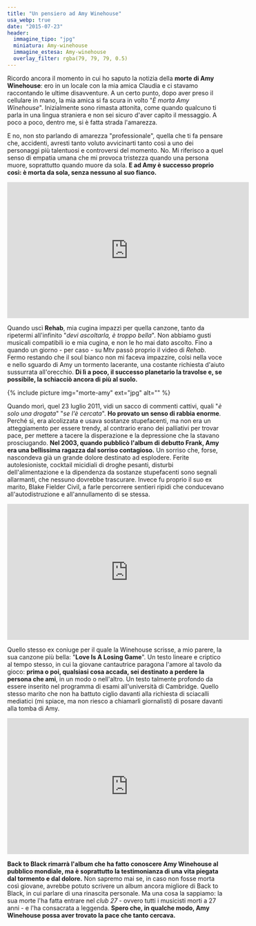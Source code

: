 ```yaml
---
title: "Un pensiero ad Amy Winehouse"
usa_webp: true
date: "2015-07-23"
header:
  immagine_tipo: "jpg"
  miniatura: Amy-winehouse
  immagine_estesa: Amy-winehouse
  overlay_filter: rgba(79, 79, 79, 0.5)
---
```


Ricordo ancora il momento in cui ho saputo la notizia della **morte di Amy Winehouse**: ero in un locale con la mia amica Claudia e ci stavamo raccontando le ultime disavventure. A un certo punto, dopo aver preso il cellulare in mano, la mia amica si fa scura in volto "_È morta Amy Winehouse_". Inizialmente sono rimasta attonita, come quando qualcuno ti parla in una lingua straniera e non sei sicuro d'aver capito il messaggio. A poco a poco, dentro me, si è fatta strada l'amarezza.

E no, non sto parlando di amarezza "professionale", quella che ti fa pensare che, accidenti, avresti tanto voluto avvicinarti tanto così a uno dei personaggi più talentuosi e controversi del momento. No. Mi riferisco a quel senso di empatia umana che mi provoca tristezza quando una persona muore, soprattutto quando muore da sola. **E ad Amy è successo proprio così: è morta da sola, senza nessuno al suo fianco.**

<iframe width="560" height="315" src="https://www.youtube.com/embed/KUmZp8pR1uc" frameborder="0" allow="accelerometer; autoplay; encrypted-media; gyroscope; picture-in-picture" allowfullscreen></iframe>

Quando uscì **Rehab**, mia cugina impazzì per quella canzone, tanto da ripetermi all'infinito "_devi ascoltarla, è troppo bella_". Non abbiamo gusti musicali compatibili io e mia cugina, e non le ho mai dato ascolto. Fino a quando un giorno - per caso - su Mtv passò proprio il video di _Rehab_. Fermo restando che il soul bianco non mi faceva impazzire, colsi nella voce e nello sguardo di Amy un tormento lacerante, una costante richiesta d'aiuto sussurrata all'orecchio. **Di lì a poco, il successo planetario la travolse e, se possibile, la schiacciò ancora di più al suolo.**

{% include picture img="morte-amy" ext="jpg" alt="" %}

Quando morì, quel 23 luglio 2011, vidi un sacco di commenti cattivi, quali "_è solo una drogata_" "_se l'è cercata_". **Ho provato un senso di rabbia enorme**. Perché sì, era alcolizzata e usava sostanze stupefacenti, ma non era un atteggiamento per essere trendy, al contrario erano dei palliativi per trovar pace, per mettere a tacere la disperazione e la depressione che la stavano prosciugando. **Nel 2003, quando pubblicò l'album di debutto Frank, Amy era una bellissima ragazza dal sorriso contagioso.** Un sorriso che, forse, nascondeva già un grande dolore destinato ad esplodere. Ferite autolesioniste, cocktail micidiali di droghe pesanti, disturbi dell'alimentazione e la dipendenza da sostanze stupefacenti sono segnali allarmanti, che nessuno dovrebbe trascurare. Invece fu proprio il suo ex marito, Blake Fielder Civil, a farle percorrere sentieri ripidi che conducevano all'autodistruzione e all'annullamento di se stessa.

<iframe width="560" height="315" src="https://www.youtube.com/embed/nMO5Ko_77Hk" frameborder="0" allow="accelerometer; autoplay; encrypted-media; gyroscope; picture-in-picture" allowfullscreen></iframe>

Quello stesso ex coniuge per il quale la Winehouse scrisse, a mio parere, la sua canzone più bella: "**Love Is A Losing Game**". Un testo lineare e criptico al tempo stesso, in cui la giovane cantautrice paragona l'amore al tavolo da gioco: **prima o poi, qualsiasi cosa accada, sei destinato a perdere la persona che ami**, in un modo o nell'altro. Un testo talmente profondo da essere inserito nel programma di esami all'università di Cambridge. Quello stesso marito che non ha battuto ciglio davanti alla richiesta di sciacalli mediatici (mi spiace, ma non riesco a chiamarli giornalisti) di posare davanti alla tomba di Amy.

<iframe width="560" height="315" src="https://www.youtube.com/embed/TJAfLE39ZZ8" frameborder="0" allow="accelerometer; autoplay; encrypted-media; gyroscope; picture-in-picture" allowfullscreen></iframe>

**Back to Black rimarrà l'album che ha fatto conoscere Amy Winehouse al pubblico mondiale, ma è soprattutto la testimonianza di una vita piegata dal tormento e dal dolore.** Non sapremo mai se, in caso non fosse morta così giovane, avrebbe potuto scrivere un album ancora migliore di Back to Black, in cui parlare di una rinascita personale. Ma una cosa la sappiamo: la sua morte l'ha fatta entrare nel _club 27_ - ovvero tutti i musicisti morti a 27 anni - e l'ha consacrata a leggenda. **Spero che, in qualche modo, Amy Winehouse possa aver trovato la pace che tanto cercava.**
